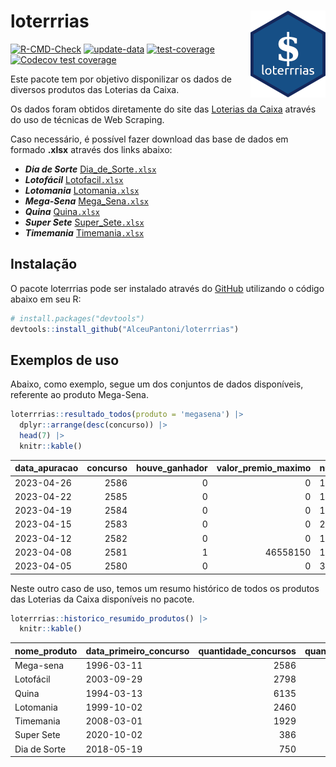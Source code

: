 
<!-- README.md is generated from README.Rmd. Please edit that file -->

# loterrrias <img src="man/figures/logo.png" align="right" height="139" />

<!-- badges: start -->

[![R-CMD-Check](https://github.com/AlceuPantoni/loterrrias/actions/workflows/R-CMD-check.yaml/badge.svg?branch=main)](https://github.com/AlceuPantoni/loterrrias/actions/workflows/R-CMD-check.yaml)
[![update-data](https://github.com/AlceuPantoni/loterrrias/actions/workflows/update-data.yaml/badge.svg)](https://github.com/AlceuPantoni/loterrrias/actions/workflows/update-data.yaml)
[![test-coverage](https://github.com/AlceuPantoni/loterrrias/actions/workflows/test-coverage.yaml/badge.svg?branch=main)](https://github.com/AlceuPantoni/loterrrias/actions/workflows/test-coverage.yaml)
[![Codecov test
coverage](https://codecov.io/gh/AlceuPantoni/loterrrias/branch/main/graph/badge.svg)](https://codecov.io/gh/AlceuPantoni/loterrrias?branch=main)
<!-- badges: end -->

Este pacote tem por objetivo disponilizar os dados de diversos produtos
das Loterias da Caixa.

Os dados foram obtidos diretamente do site das [Loterias da
Caixa](https://loterias.caixa.gov.br/Paginas/default.aspx) através do
uso de técnicas de Web Scraping.

Caso necessário, é possível fazer download das base de dados em formado
**.xlsx** através dos links abaixo:

  - ***Dia de Sorte***
    [Dia\_de\_Sorte`.xlsx`](https://raw.githubusercontent.com/AlceuPantoni/loterrrias/main/data-raw/resultados_diadesorte.xlsx)
  - ***Lotofácil***
    [Lotofacil`.xlsx`](https://raw.githubusercontent.com/AlceuPantoni/loterrrias/main/data-raw/resultados_lotofacil.xlsx)
  - ***Lotomania***
    [Lotomania`.xlsx`](https://raw.githubusercontent.com/AlceuPantoni/loterrrias/main/data-raw/resultados_lotomania.xlsx)
  - ***Mega-Sena***
    [Mega\_Sena`.xlsx`](https://raw.githubusercontent.com/AlceuPantoni/loterrrias/main/data-raw/resultados_megasena.xlsx)
  - ***Quina***
    [Quina`.xlsx`](https://raw.githubusercontent.com/AlceuPantoni/loterrrias/main/data-raw/resultados_quina.xlsx)
  - ***Super Sete***
    [Super\_Sete`.xlsx`](https://raw.githubusercontent.com/AlceuPantoni/loterrrias/main/data-raw/resultados_supersete.xlsx)
  - ***Timemania***
    [Timemania`.xlsx`](https://raw.githubusercontent.com/AlceuPantoni/loterrrias/main/data-raw/resultados_timemania.xlsx)

## Instalação

O pacote loterrrias pode ser instalado através do
[GitHub](https://github.com/) utilizando o código abaixo em seu R:

``` r
# install.packages("devtools")
devtools::install_github("AlceuPantoni/loterrrias")
```

## Exemplos de uso

Abaixo, como exemplo, segue um dos conjuntos de dados disponíveis,
referente ao produto Mega-Sena.

``` r
loterrrias::resultado_todos(produto = 'megasena') |> 
  dplyr::arrange(desc(concurso)) |> 
  head(7) |> 
  knitr::kable()
```

| data\_apuracao | concurso | houve\_ganhador | valor\_premio\_maximo | numeros\_sorteados | num\_1 | num\_2 | num\_3 | num\_4 | num\_5 | num\_6 |
| :------------- | -------: | --------------: | --------------------: | :----------------- | -----: | -----: | -----: | -----: | -----: | -----: |
| 2023-04-26     |     2586 |               0 |                     0 | 10;18;41;49;53;59  |     10 |     18 |     41 |     49 |     53 |     59 |
| 2023-04-22     |     2585 |               0 |                     0 | 14;26;34;36;43;59  |     14 |     26 |     34 |     36 |     43 |     59 |
| 2023-04-19     |     2584 |               0 |                     0 | 1;5;12;36;53;55    |      1 |      5 |     12 |     36 |     53 |     55 |
| 2023-04-15     |     2583 |               0 |                     0 | 2;20;27;30;52;59   |      2 |     20 |     27 |     30 |     52 |     59 |
| 2023-04-12     |     2582 |               0 |                     0 | 10;14;17;19;21;34  |     10 |     14 |     17 |     19 |     21 |     34 |
| 2023-04-08     |     2581 |               1 |              46558150 | 14;17;32;36;39;60  |     14 |     17 |     32 |     36 |     39 |     60 |
| 2023-04-05     |     2580 |               0 |                     0 | 3;4;13;29;36;43    |      3 |      4 |     13 |     29 |     36 |     43 |

Neste outro caso de uso, temos um resumo histórico de todos os produtos
das Loterias da Caixa disponíveis no pacote.

``` r
loterrrias::historico_resumido_produtos() |> 
  knitr::kable()
```

| nome\_produto | data\_primeiro\_concurso | quantidade\_concursos | quantidade\_concursos\_com\_ganhador | percentual\_com\_ganhador | media\_premiacao | maior\_premio | menor\_premio | total\_dezenas\_sorteadas | numero\_mais\_sorteado | numero\_menos\_sorteado |
| :------------ | :----------------------- | --------------------: | -----------------------------------: | ------------------------: | ---------------: | ------------: | ------------: | ------------------------: | ---------------------: | ----------------------: |
| Mega-sena     | 1996-03-11               |                  2586 |                                  586 |                      0.23 |       23424476.0 |     289420865 |     348732.75 |                     15516 |                     53 |                      26 |
| Lotofácil     | 2003-09-29               |                  2798 |                                 2517 |                      0.90 |         900361.1 |       8252873 |      10712.22 |                     41970 |                     20 |                      16 |
| Quina         | 1994-03-13               |                  6135 |                                 2504 |                      0.41 |        3268355.8 |     579215957 |      14230.37 |                     30675 |                      4 |                      47 |
| Lotomania     | 1999-10-02               |                  2460 |                                  658 |                      0.27 |        2278331.5 |      37261930 |     109348.66 |                     49200 |                     47 |                      96 |
| Timemania     | 2008-03-01               |                  1929 |                                   71 |                      0.04 |       26626947.0 |     818652938 |     164711.44 |                     13503 |                     20 |                      53 |
| Super Sete    | 2020-10-02               |                   386 |                                   19 |                      0.05 |        2781923.9 |       8601548 |     124747.77 |                      2702 |                      9 |                       4 |
| Dia de Sorte  | 2018-05-19               |                   750 |                                  257 |                      0.34 |         783502.5 |       3770060 |      59101.35 |                      5250 |                     10 |                       1 |

